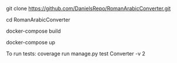 git clone https://github.com/DanielsRepo/RomanArabicConverter.git

cd RomanArabicConverter

docker-compose build

docker-compose up

To run tests:
coverage run manage.py test Converter -v 2
